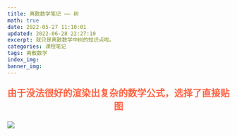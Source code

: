 ```yaml
---
title: 离散数学笔记 —— 树
math: true
date: 2022-05-27 11:10:01
updated: 2022-06-28 22:27:10
excerpt: 就只是离散数学中树的知识点啦。
categories: 课程笔记
tags: 离散数学
index_img:
banner_img:
---
```

<p style="text-align:center;color:#ff6444;font-size:1.5em;font-weight: bold;">
由于没法很好的渲染出复杂的数学公式，选择了直接贴图
</p>


![](https://munner.coding.net/p/blogpicgo/d/blogimages/git/raw/main/math_img/9.1.png)
